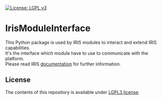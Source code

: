 [![License: LGPL v3](https://img.shields.io/badge/License-LGPL_v3-blue.svg)](./LICENSE.txt)

# IrisModuleInterface

This Python package is used by IRIS modules to interact and extend IRIS capabilities.  
It's the interface which module have to use to communicate with the platform.   
Please read IRIS [documentation](https://dfir-iris.github.io/development/modules/) for further information. 

## License

The contents of this repository is available under [LGPL3 license](LICENSE.txt).